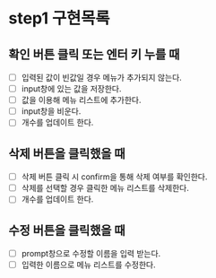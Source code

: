 # step1 구현목록

## 확인 버튼 클릭 또는 엔터 키 누를 때

- [ ] 입력된 값이 빈값일 경우 메뉴가 추가되지 않는다.
- [ ] input창에 있는 값을 저장한다.
- [ ] 값을 이용해 메뉴 리스트에 추가한다.
- [ ] input창을 비운다.
- [ ] 개수를 업데이트 한다.

## 삭제 버튼을 클릭했을 때

- [ ] 삭제 버튼 클릭 시 confirm을 통해 삭제 여부를 확인한다.
- [ ] 삭제를 선택할 경우 클릭한 메뉴 리스트를 삭제한다.
- [ ] 개수를 업데이트 한다.

## 수정 버튼을 클릭했을 때

- [ ] prompt창으로 수정할 이름을 입력 받는다.
- [ ] 입력한 이름으로 메뉴 리스트를 수정한다.
